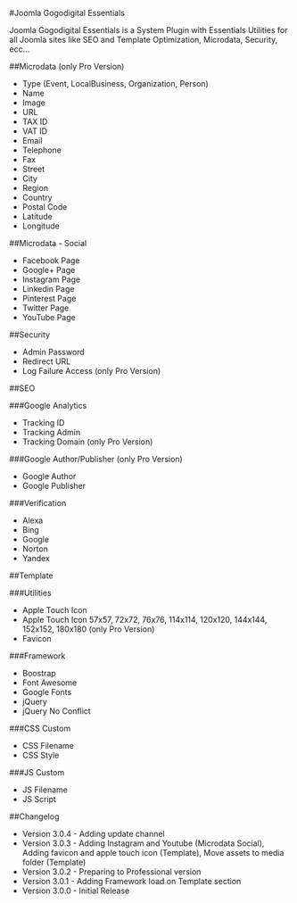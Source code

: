 #Joomla Gogodigital Essentials

Joomla Gogodigital Essentials is a System Plugin with Essentials Utilities for all Joomla sites like SEO and Template Optimization, Microdata, Security, ecc...

##Microdata (only Pro Version)

 - Type (Event, LocalBusiness, Organization, Person)
 - Name
 - Image
 - URL
 - TAX ID
 - VAT ID
 - Email
 - Telephone
 - Fax
 - Street
 - City
 - Region
 - Country
 - Postal Code
 - Latitude
 - Longitude

##Microdata - Social

 - Facebook Page
 - Google+ Page
 - Instagram Page
 - Linkedin Page
 - Pinterest Page
 - Twitter Page
 - YouTube Page

##Security

 - Admin Password
 - Redirect URL
 - Log Failure Access (only Pro Version)

##SEO

###Google Analytics

 - Tracking ID
 - Tracking Admin
 - Tracking Domain (only Pro Version)
 
###Google Author/Publisher (only Pro Version)

 - Google Author
 - Google Publisher
 
###Verification

 - Alexa
 - Bing
 - Google
 - Norton
 - Yandex 

##Template

###Utilities

 - Apple Touch Icon
 - Apple Touch Icon 57x57, 72x72, 76x76, 114x114, 120x120, 144x144, 152x152, 180x180 (only Pro Version)
 - Favicon

###Framework

 - Boostrap
 - Font Awesome
 - Google Fonts
 - jQuery
 - jQuery No Conflict

###CSS Custom

 - CSS Filename
 - CSS Style

###JS Custom

 - JS Filename
 - JS Script

##Changelog

<ul>
    <li>Version 3.0.4 - Adding update channel</li>
    <li>Version 3.0.3 - Adding Instagram and Youtube (Microdata Social), Adding favicon and apple touch icon (Template), Move assets to media folder (Template)</li>
    <li>Version 3.0.2 - Preparing to Professional version</li>
    <li>Version 3.0.1 - Adding Framework load on Template section</li>
    <li>Version 3.0.0 - Initial Release</li>
</ul>
